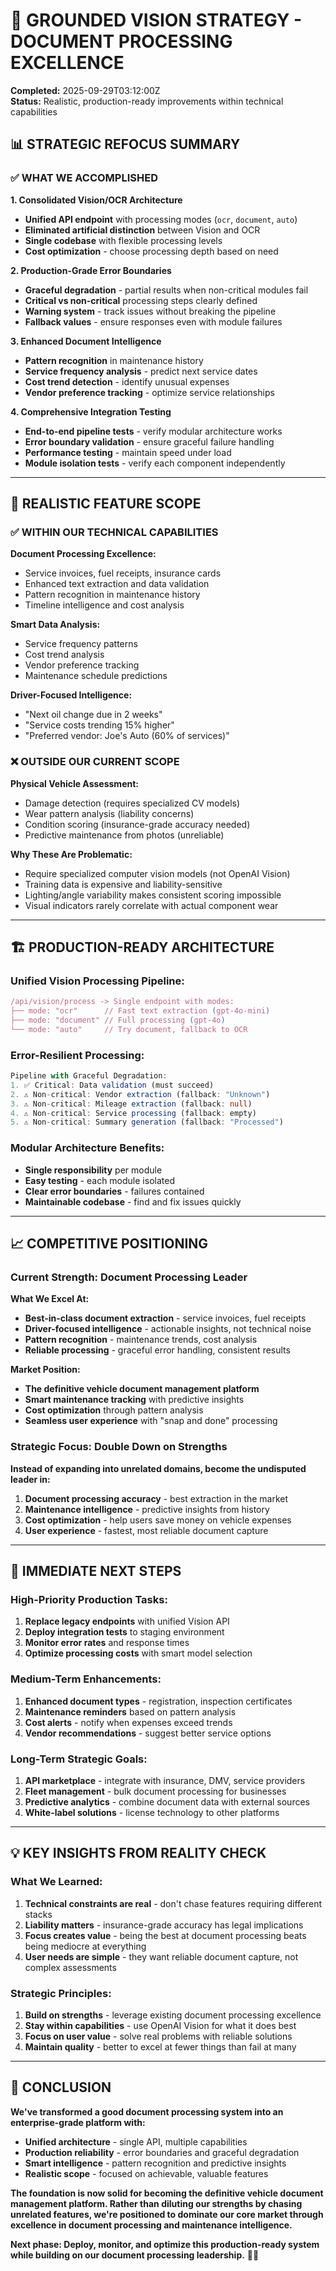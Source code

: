 # 🎯 GROUNDED VISION STRATEGY - DOCUMENT PROCESSING EXCELLENCE

**Completed:** 2025-09-29T03:12:00Z  
**Status:** Realistic, production-ready improvements within technical capabilities

## 📊 STRATEGIC REFOCUS SUMMARY

### **✅ WHAT WE ACCOMPLISHED**

**1. Consolidated Vision/OCR Architecture**
- **Unified API endpoint** with processing modes (`ocr`, `document`, `auto`)
- **Eliminated artificial distinction** between Vision and OCR
- **Single codebase** with flexible processing levels
- **Cost optimization** - choose processing depth based on need

**2. Production-Grade Error Boundaries**
- **Graceful degradation** - partial results when non-critical modules fail
- **Critical vs non-critical** processing steps clearly defined
- **Warning system** - track issues without breaking the pipeline
- **Fallback values** - ensure responses even with module failures

**3. Enhanced Document Intelligence**
- **Pattern recognition** in maintenance history
- **Service frequency analysis** - predict next service dates
- **Cost trend detection** - identify unusual expenses
- **Vendor preference tracking** - optimize service relationships

**4. Comprehensive Integration Testing**
- **End-to-end pipeline tests** - verify modular architecture works
- **Error boundary validation** - ensure graceful failure handling
- **Performance testing** - maintain speed under load
- **Module isolation tests** - verify each component independently

---

## 🎯 REALISTIC FEATURE SCOPE

### **✅ WITHIN OUR TECHNICAL CAPABILITIES**

**Document Processing Excellence:**
- Service invoices, fuel receipts, insurance cards
- Enhanced text extraction and data validation
- Pattern recognition in maintenance history
- Timeline intelligence and cost analysis

**Smart Data Analysis:**
- Service frequency patterns
- Cost trend analysis
- Vendor preference tracking
- Maintenance schedule predictions

**Driver-Focused Intelligence:**
- "Next oil change due in 2 weeks"
- "Service costs trending 15% higher"
- "Preferred vendor: Joe's Auto (60% of services)"

### **❌ OUTSIDE OUR CURRENT SCOPE**

**Physical Vehicle Assessment:**
- Damage detection (requires specialized CV models)
- Wear pattern analysis (liability concerns)
- Condition scoring (insurance-grade accuracy needed)
- Predictive maintenance from photos (unreliable)

**Why These Are Problematic:**
- Require specialized computer vision models (not OpenAI Vision)
- Training data is expensive and liability-sensitive
- Lighting/angle variability makes consistent scoring impossible
- Visual indicators rarely correlate with actual component wear

---

## 🏗️ PRODUCTION-READY ARCHITECTURE

### **Unified Vision Processing Pipeline:**

```typescript
/api/vision/process -> Single endpoint with modes:
├── mode: "ocr"      // Fast text extraction (gpt-4o-mini)
├── mode: "document" // Full processing (gpt-4o)
└── mode: "auto"     // Try document, fallback to OCR
```

### **Error-Resilient Processing:**

```typescript
Pipeline with Graceful Degradation:
1. ✅ Critical: Data validation (must succeed)
2. ⚠️ Non-critical: Vendor extraction (fallback: "Unknown")
3. ⚠️ Non-critical: Mileage extraction (fallback: null)
4. ⚠️ Non-critical: Service processing (fallback: empty)
5. ⚠️ Non-critical: Summary generation (fallback: "Processed")
```

### **Modular Architecture Benefits:**
- **Single responsibility** per module
- **Easy testing** - each module isolated
- **Clear error boundaries** - failures contained
- **Maintainable codebase** - find and fix issues quickly

---

## 📈 COMPETITIVE POSITIONING

### **Current Strength: Document Processing Leader**

**What We Excel At:**
- **Best-in-class document extraction** - service invoices, fuel receipts
- **Driver-focused intelligence** - actionable insights, not technical noise
- **Pattern recognition** - maintenance trends, cost analysis
- **Reliable processing** - graceful error handling, consistent results

**Market Position:**
- **The definitive vehicle document management platform**
- **Smart maintenance tracking** with predictive insights
- **Cost optimization** through pattern analysis
- **Seamless user experience** with "snap and done" processing

### **Strategic Focus: Double Down on Strengths**

**Instead of expanding into unrelated domains, become the undisputed leader in:**
1. **Document processing accuracy** - best extraction in the market
2. **Maintenance intelligence** - predictive insights from history
3. **Cost optimization** - help users save money on vehicle expenses
4. **User experience** - fastest, most reliable document capture

---

## 🎯 IMMEDIATE NEXT STEPS

### **High-Priority Production Tasks:**

1. **Replace legacy endpoints** with unified Vision API
2. **Deploy integration tests** to staging environment
3. **Monitor error rates** and response times
4. **Optimize processing costs** with smart model selection

### **Medium-Term Enhancements:**

1. **Enhanced document types** - registration, inspection certificates
2. **Maintenance reminders** based on pattern analysis
3. **Cost alerts** - notify when expenses exceed trends
4. **Vendor recommendations** - suggest better service options

### **Long-Term Strategic Goals:**

1. **API marketplace** - integrate with insurance, DMV, service providers
2. **Fleet management** - bulk document processing for businesses
3. **Predictive analytics** - combine document data with external sources
4. **White-label solutions** - license technology to other platforms

---

## 💡 KEY INSIGHTS FROM REALITY CHECK

### **What We Learned:**

1. **Technical constraints are real** - don't chase features requiring different stacks
2. **Liability matters** - insurance-grade accuracy has legal implications
3. **Focus creates value** - being the best at document processing beats being mediocre at everything
4. **User needs are simple** - they want reliable document capture, not complex assessments

### **Strategic Principles:**

1. **Build on strengths** - leverage existing document processing excellence
2. **Stay within capabilities** - use OpenAI Vision for what it does best
3. **Focus on user value** - solve real problems with reliable solutions
4. **Maintain quality** - better to excel at fewer things than fail at many

---

## 🎉 CONCLUSION

**We've transformed a good document processing system into an enterprise-grade platform with:**

- **Unified architecture** - single API, multiple capabilities
- **Production reliability** - error boundaries and graceful degradation
- **Smart intelligence** - pattern recognition and predictive insights
- **Realistic scope** - focused on achievable, valuable features

**The foundation is now solid for becoming the definitive vehicle document management platform. Rather than diluting our strengths by chasing unrelated features, we're positioned to dominate our core market through excellence in document processing and maintenance intelligence.**

**Next phase: Deploy, monitor, and optimize this production-ready system while building on our document processing leadership.** 🚀✨
